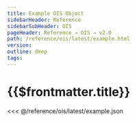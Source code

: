 ```yaml
---
title: Example OIS Object
sidebarHeader: Reference
sidebarSubHeader: OIS
pageHeader: Reference → OIS → v2.0
path: /reference/ois/latest/example.html
version:
outline: deep
tags:
---
```


<VersionWarning/>

<PageHeader/>

<SearchHighlight/>

# {{$frontmatter.title}}

<<< @/reference/ois/latest/example.json
